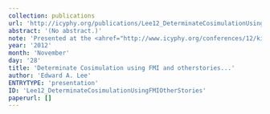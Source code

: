 ```yaml
---
collection: publications
url: 'http://icyphy.org/publications/Lee12_DeterminateCosimulationUsingFMIOtherStories'
abstract: '(No abstract.)'
note: 'Presented at the <ahref="http://www.icyphy.org/conferences/12/kickoff/index.htm">iCyPhy Kickoff</a>, November 29 & 30, 2012,Berkeley.'
year: '2012'
month: 'November'
day: '28'
title: 'Determinate Cosimulation using FMI and otherstories...'
author: 'Edward A. Lee'
ENTRYTYPE: 'presentation'
ID: 'Lee12_DeterminateCosimulationUsingFMIOtherStories'
paperurl: []
---
```

